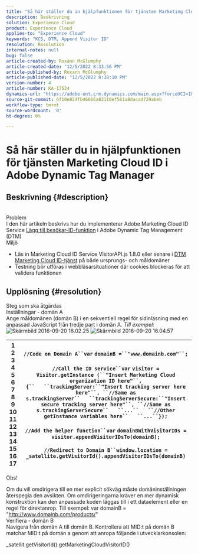 ```yaml
---
title: "Så här ställer du in hjälpfunktionen för tjänsten Marketing Cloud ID i Adobe Dynamic Tag Manager"
description: Beskrivning
solution: Experience Cloud
product: Experience Cloud
applies-to: "Experience Cloud"
keywords: "KCS, DTM, Append Visitor ID"
resolution: Resolution
internal-notes: null
bug: false
article-created-by: Roxann McGlumphy
article-created-date: "12/5/2022 8:33:56 PM"
article-published-by: Roxann McGlumphy
article-published-date: "12/5/2022 8:38:10 PM"
version-number: 4
article-number: KA-17524
dynamics-url: "https://adobe-ent.crm.dynamics.com/main.aspx?forceUCI=1&pagetype=entityrecord&etn=knowledgearticle&id=6b4a4020-dc74-ed11-81aa-6045bd006b3d"
source-git-commit: 6f10e824fb46666a82110ef561a8dacad729abeb
workflow-type: tm+mt
source-wordcount: '0'
ht-degree: 0%

---
```


# Så här ställer du in hjälpfunktionen för tjänsten Marketing Cloud ID i Adobe Dynamic Tag Manager

## Beskrivning {#description}

<br>Problem<br>
I den här artikeln beskrivs hur du implementerar Adobe Marketing Cloud ID Service [Lägg till besökar-ID-funktion](https://marketing.adobe.com/resources/help/en_US/mcvid/mcvid-appendvisitorid.html) i Adobe Dynamic Tag Management (DTM)
<br>Miljö<br>
- Läs in Marketing Cloud ID Service VisitorAPI.js 1.8.0 eller senare i [DTM Marketing Cloud ID-tjänst](https://marketing.adobe.com/resources/help/en_US/mcvid/mcvid-dtm-implement.html) på både ursprungs- och måldomäner
- Testning bör utföras i webbläsarsituationer där cookies blockeras för att validera funktionen



## Upplösning {#resolution}

Steg som ska åtgärdas<br>Inställningar - domän A<br>
Ange måldomänen (domän B) i en sekventiell regel för sidinläsning med en anpassad JavaScript från tredje part i domän A. *Till exempel:*![ Skärmbild 2016-09-20 16.02.25](https://helpx.adobe.com/content/dam/help/en/dtm/kb/how-to-set-marketing-cloud-id-service-helper-function-in-adobe-d/jcr%3acontent/main-pars/image/Screenshot%202016-09-20%2016.02.25.png "Skärmbild 2016-09-20 16.02.25")
![Skärmbild 2016-09-20 16.04.57](https://helpx.adobe.com/content/dam/help/en/dtm/kb/how-to-set-marketing-cloud-id-service-helper-function-in-adobe-d/jcr%3acontent/main-pars/image_1393293752/Screenshot%202016-09-20%2016.04.57.png "Skärmbild 2016-09-20 16.04.57")

| 1<br>2<br>3<br>4<br>5<br>6<br>7<br>8<br>9<br>10<br>11<br>12<br>13<br>14<br>15<br>16<br>17 | `//Code on Domain A``var` `domainB =``"www.domainb.com"``;`<br> <br>`//Call the ID service``var` `visitor = Visitor.getInstance (``"Insert Marketing Cloud organization ID here"``,{``   ``trackingServer:``"Insert tracking server here here"``, ``//Same as s.trackingServer``   ``trackingServerSecure:``"Insert secure tracking server here"``, ``//Same as s.trackingServerSecure``   ``...``   ``//Other getInstance variables here``   ``...``});`<br> <br>`//Add the helper function``var` `domainBWithVisitorIDs = visitor.appendVisitorIDsTo(domainB);`<br> <br>`//Redirect to Domain B``window.location = _satellite.getVisitorId().appendVisitorIDsTo(domainB)` |
| --- | --- |


Obs!

Om du vill omdirigera till en mer explicit sökväg måste domäninställningen återspegla den avsikten. Om omdirigeringarna kräver en mer dynamisk konstruktion kan den anpassade koden läggas till i ett dataelement eller en regel för direktanrop. Till exempel: var domainB = &quot;http://www.domainb.com/products/&quot;
<br>Verifiera - domän B<br>
Navigera från domän A till domän B. Kontrollera att MID:t på domän B matchar MID:t på domän a genom att anropa följande i utvecklarkonsolen:

_satellit.getVisitorId().getMarketingCloudVisitorID()
